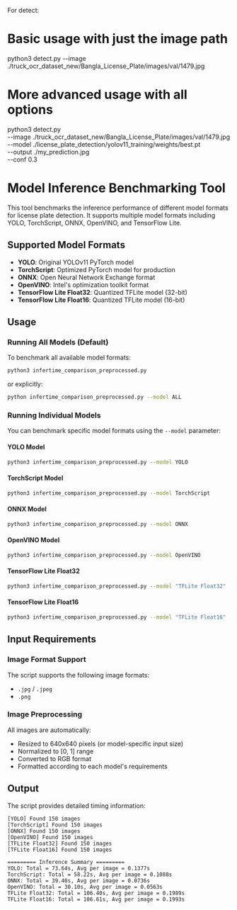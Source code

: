 For detect:

# Basic usage with just the image path
python3 detect.py --image ./truck_ocr_dataset_new/Bangla_License_Plate/images/val/1479.jpg

# More advanced usage with all options
python3 detect.py \
  --image ./truck_ocr_dataset_new/Bangla_License_Plate/images/val/1479.jpg \
  --model ./license_plate_detection/yolov11_training/weights/best.pt \
  --output ./my_prediction.jpg \
  --conf 0.3


# Model Inference Benchmarking Tool

This tool benchmarks the inference performance of different model formats for license plate detection. It supports multiple model formats including YOLO, TorchScript, ONNX, OpenVINO, and TensorFlow Lite.

## Supported Model Formats

- **YOLO**: Original YOLOv11 PyTorch model
- **TorchScript**: Optimized PyTorch model for production
- **ONNX**: Open Neural Network Exchange format
- **OpenVINO**: Intel's optimization toolkit format
- **TensorFlow Lite Float32**: Quantized TFLite model (32-bit)
- **TensorFlow Lite Float16**: Quantized TFLite model (16-bit)

## Usage

### Running All Models (Default)

To benchmark all available model formats:

```bash
python3 infertime_comparison_preprocessed.py
```

or explicitly:

```bash
python infertime_comparison_preprocessed.py --model ALL
```

### Running Individual Models

You can benchmark specific model formats using the `--model` parameter:

#### YOLO Model
```bash
python3 infertime_comparison_preprocessed.py --model YOLO
```

#### TorchScript Model
```bash
python3 infertime_comparison_preprocessed.py --model TorchScript
```

#### ONNX Model
```bash
python3 infertime_comparison_preprocessed.py --model ONNX
```

#### OpenVINO Model
```bash
python3 infertime_comparison_preprocessed.py --model OpenVINO
```

#### TensorFlow Lite Float32
```bash
python3 infertime_comparison_preprocessed.py --model "TFLite Float32"
```

#### TensorFlow Lite Float16
```bash
python3 infertime_comparison_preprocessed.py --model "TFLite Float16"
```

## Input Requirements

### Image Format Support
The script supports the following image formats:
- `.jpg` / `.jpeg`
- `.png`

### Image Preprocessing
All images are automatically:
- Resized to 640x640 pixels (or model-specific input size)
- Normalized to [0, 1] range
- Converted to RGB format
- Formatted according to each model's requirements

## Output

The script provides detailed timing information:

```
[YOLO] Found 150 images
[TorchScript] Found 150 images
[ONNX] Found 150 images
[OpenVINO] Found 150 images
[TFLite Float32] Found 150 images
[TFLite Float16] Found 150 images

========= Inference Summary =========
YOLO: Total = 73.64s, Avg per image = 0.1377s
TorchScript: Total = 58.22s, Avg per image = 0.1088s
ONNX: Total = 39.40s, Avg per image = 0.0736s
OpenVINO: Total = 30.10s, Avg per image = 0.0563s
TFLite Float32: Total = 106.40s, Avg per image = 0.1989s
TFLite Float16: Total = 106.61s, Avg per image = 0.1993s
```
